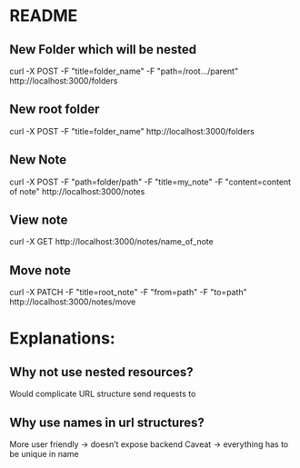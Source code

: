 # README

## New Folder which will be nested
curl -X POST -F "title=folder_name" -F "path=/root…/parent" http://localhost:3000/folders

## New root folder
curl -X POST -F "title=folder_name"  http://localhost:3000/folders

## New Note
curl -X POST -F "path=folder/path" -F "title=my_note" -F "content=content of note" http://localhost:3000/notes

## View note
curl -X GET http://localhost:3000/notes/name_of_note

## Move note
curl -X PATCH -F  "title=root_note" -F "from=path" -F "to=path" http://localhost:3000/notes/move


# Explanations:

## Why not use nested resources?
Would complicate URL structure send requests to

## Why use names in url structures?
More user friendly -> doesn’t expose backend
Caveat -> everything has to be unique in name
